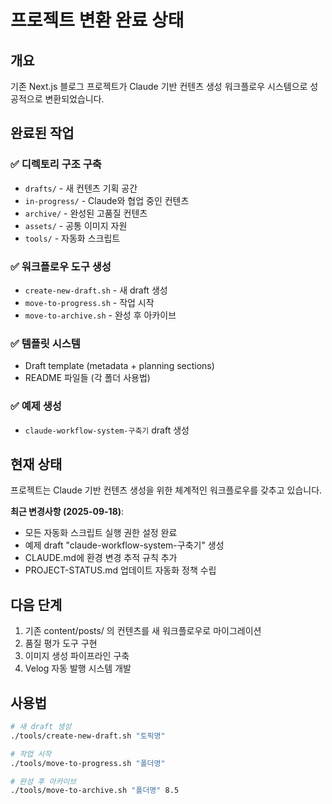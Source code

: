 # 프로젝트 변환 완료 상태

## 개요

기존 Next.js 블로그 프로젝트가 Claude 기반 컨텐츠 생성 워크플로우 시스템으로 성공적으로 변환되었습니다.

## 완료된 작업

### ✅ 디렉토리 구조 구축
- `drafts/` - 새 컨텐츠 기획 공간
- `in-progress/` - Claude와 협업 중인 컨텐츠
- `archive/` - 완성된 고품질 컨텐츠
- `assets/` - 공통 이미지 자원
- `tools/` - 자동화 스크립트

### ✅ 워크플로우 도구 생성
- `create-new-draft.sh` - 새 draft 생성
- `move-to-progress.sh` - 작업 시작
- `move-to-archive.sh` - 완성 후 아카이브

### ✅ 템플릿 시스템
- Draft template (metadata + planning sections)
- README 파일들 (각 폴더 사용법)

### ✅ 예제 생성
- `claude-workflow-system-구축기` draft 생성

## 현재 상태

프로젝트는 Claude 기반 컨텐츠 생성을 위한 체계적인 워크플로우를 갖추고 있습니다.

**최근 변경사항 (2025-09-18)**:
- 모든 자동화 스크립트 실행 권한 설정 완료
- 예제 draft "claude-workflow-system-구축기" 생성
- CLAUDE.md에 환경 변경 추적 규칙 추가
- PROJECT-STATUS.md 업데이트 자동화 정책 수립

## 다음 단계

1. 기존 content/posts/ 의 컨텐츠를 새 워크플로우로 마이그레이션
2. 품질 평가 도구 구현
3. 이미지 생성 파이프라인 구축
4. Velog 자동 발행 시스템 개발

## 사용법

```bash
# 새 draft 생성
./tools/create-new-draft.sh "토픽명"

# 작업 시작
./tools/move-to-progress.sh "폴더명"

# 완성 후 아카이브
./tools/move-to-archive.sh "폴더명" 8.5
```